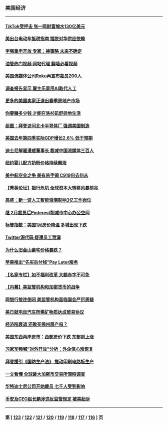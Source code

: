 ### 美国经济
---
#### [TikTok受抨击 张一鸣财富缩水130亿美元](../../pages/ncid1078158/n13962772.md?04010845) 
#### [美出台电动车抵税指南 摆脱对华供应依赖](../../pages/ncid1078158/n13962673.md?04010845) 
#### [李强重申开放 专家：换策略 未来不确定](../../pages/ncid1078158/n13961868.md?04010845) 
#### [油管热门视频 网站代理 翻墙必看视频](http://138.2.39.72:81/youtube.html?epic-marker?04010845)
#### [美国流媒体公司Roku再宣布裁员200人](../../pages/ncid1078158/n13962459.md?04010845) 
#### [调查报告显示 雇主乐意用AI取代人工](../../pages/ncid1078158/n13962274.md?04010845) 
#### [更多的美国卖家正退出春季房地产市场](../../pages/ncid1078158/n13962153.md?04010845) 
#### [你要赚多少钱 才能在洛杉矶舒适地生活](../../pages/ncid1078158/n13962226.md?04010845) 
#### [组图：拜登访问北卡半导体厂 强调美国制造](../../pages/ncid1078158/n13961718.md?04010845) 
#### [美国去年第四季实际GDP增长2.6% 低于预期](../../pages/ncid1078158/n13962122.md?04010845) 
#### [迪士尼解雇漫威董事长 裁减中国流媒体三百人](../../pages/ncid1078158/n13961553.md?04010845) 
#### [纽约婴儿配方奶粉价格持续飙涨](../../pages/ncid1078158/n13961472.md?04010845) 
#### [美中航空业之争 美有杀手锏 C919何去何从](../../pages/ncid1078158/n13960616.md?04010845) 
#### [【菁英论坛】银行危机 全球资本大转移风暴前兆](../../pages/ncid1078158/n13961252.md?04010845) 
#### [高盛：新一波人工智能浪潮影响3亿工作岗位](../../pages/ncid1078158/n13961154.md?04010845) 
#### [继 2月裁员后Pinterest削减市中心办公空间](../../pages/ncid1078158/n13960857.md?04010845) 
#### [标普指数：美国1月房价降温 多城出现下跌](../../pages/ncid1078158/n13960658.md?04010845) 
#### [Twitter源代码 疑遭员工泄漏](../../pages/ncid1078158/n13960680.md?04010845) 
#### [为什么旧金山豪宅价格暴跌？](../../pages/ncid1078158/n13960677.md?04010845) 
#### [苹果推出“先买后付钱”Pay Later服务](../../pages/ncid1078158/n13960521.md?04010845) 
#### [【名家专栏】如不福利改革 大额赤字不可免](../../pages/ncid1078158/n13959475.md?04010845) 
#### [【内幕】美监管机构和加密货币的战争](../../pages/ncid1078158/n13960431.md?04010845) 
#### [两银行接连倒闭 美监管机构面临国会严厉质疑](../../pages/ncid1078158/n13960364.md?04010845) 
#### [美日就电动汽车所需矿物质达成贸易协议](../../pages/ncid1078158/n13960216.md?04010845) 
#### [经济陷衰退 还敢买佛州房产吗？](../../pages/ncid1078158/n13960065.md?04010845) 
#### [美国东西两岸房市：西部房价下跌 东部则上涨](../../pages/ncid1078158/n13959888.md?04010845) 
#### [习家军频喊“对外开放”分析：外企信心难恢复](../../pages/ncid1078158/n13959777.md?04010845) 
#### [拜登援引《国防生产法》 推动印刷电路板生产](../../pages/ncid1078158/n13959885.md?04010845) 
#### [一文看懂 全球最大加密币交易所深陷调查](../../pages/ncid1078158/n13959821.md?04010845) 
#### [华特迪士尼公司开始裁员 七千人受到影响](../../pages/ncid1078158/n13959840.md?04010845) 
#### [币安及CEO赵长鹏涉违反监管规定 被美起诉](../../pages/ncid1078158/n13959816.md?04010845) 

---
#### 第 [ [123](./123.md?04010845) / [122](./122.md?04010845) / [121](./121.md?04010845) / [120](./120.md?04010845) / [119](./119.md?04010845) / [118](./118.md?04010845) / [117](./117.md?04010845) / [116](./116.md?04010845) ] 页
